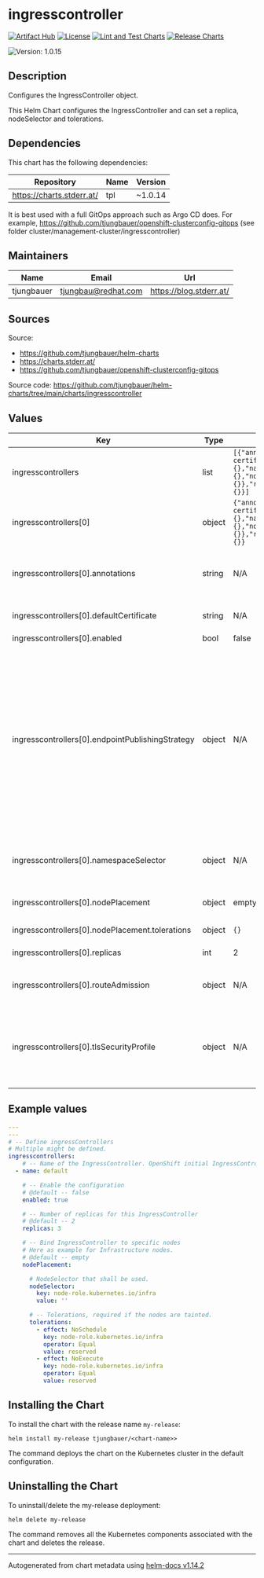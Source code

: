 

# ingresscontroller

  [![Artifact Hub](https://img.shields.io/endpoint?url=https://artifacthub.io/badge/repository/openshift-bootstraps)](https://artifacthub.io/packages/search?repo=openshift-bootstraps)
  [![License](https://img.shields.io/badge/License-Apache_2.0-blue.svg)](https://opensource.org/licenses/Apache-2.0)
  [![Lint and Test Charts](https://github.com/tjungbauer/helm-charts/actions/workflows/lint_and_test_charts.yml/badge.svg)](https://github.com/tjungbauer/helm-charts/actions/workflows/lint_and_test_charts.yml)
  [![Release Charts](https://github.com/tjungbauer/helm-charts/actions/workflows/release.yml/badge.svg)](https://github.com/tjungbauer/helm-charts/actions/workflows/release.yml)

  ![Version: 1.0.15](https://img.shields.io/badge/Version-1.0.15-informational?style=flat-square)

 

  ## Description

  Configures the IngressController object.

This Helm Chart configures the IngressController and can set a replica, nodeSelector and tolerations.

## Dependencies

This chart has the following dependencies:

| Repository | Name | Version |
|------------|------|---------|
| https://charts.stderr.at/ | tpl | ~1.0.14 |

It is best used with a full GitOps approach such as Argo CD does. For example, https://github.com/tjungbauer/openshift-clusterconfig-gitops (see folder cluster/management-cluster/ingresscontroller)

## Maintainers

| Name | Email | Url |
| ---- | ------ | --- |
| tjungbauer | <tjungbau@redhat.com> | <https://blog.stderr.at/> |

## Sources
Source:
* <https://github.com/tjungbauer/helm-charts>
* <https://charts.stderr.at/>
* <https://github.com/tjungbauer/openshift-clusterconfig-gitops>

Source code: https://github.com/tjungbauer/helm-charts/tree/main/charts/ingresscontroller

## Values

| Key | Type | Default | Description |
|-----|------|---------|-------------|
| ingresscontrollers | list | `[{"annotations":"","defaultCertificate":"my-certificate","enabled":false,"endpointPublishingStrategy":{},"name":"default","namespaceSelector":{},"nodePlacement":{"nodeSelector":{},"tolerations":{}},"replicas":3,"routeAdmission":{},"tlsSecurityProfile":{}}]` | Define ingressControllers Multiple might be defined. |
| ingresscontrollers[0] | object | `{"annotations":"","defaultCertificate":"my-certificate","enabled":false,"endpointPublishingStrategy":{},"name":"default","namespaceSelector":{},"nodePlacement":{"nodeSelector":{},"tolerations":{}},"replicas":3,"routeAdmission":{},"tlsSecurityProfile":{}}` | Name of the IngressController. OpenShift initial IngressController is called 'default'. |
| ingresscontrollers[0].annotations | string | N/A | Additional annotations for the IngressController For example to enable HTTP/2 add the following: ingress.operator.openshift.io/default-enable-http2: true |
| ingresscontrollers[0].defaultCertificate | string | N/A | The name of the secret that stores the certificate information for the IngressController |
| ingresscontrollers[0].enabled | bool | false | Enable the configuration |
| ingresscontrollers[0].endpointPublishingStrategy | object | N/A | endpointPublishingStrategy is used to publish the ingress controller endpoints to other networks, enable load balancer integrations, etc. If unset, the default is based on infrastructure.config.openshift.io/cluster .status.platform: AWS: LoadBalancerService (with External scope) Azure: LoadBalancerService (with External scope) GCP: LoadBalancerService (with External scope) IBMCloud: LoadBalancerService (with External scope) AlibabaCloud: LoadBalancerService (with External scope) Libvirt: HostNetwork Any other platform types (including None) default to HostNetwork. endpointPublishingStrategy cannot be updated. |
| ingresscontrollers[0].namespaceSelector | object | N/A | namespaceSelector is used to filter the set of namespaces serviced by the ingress controller. This is useful for implementing shards. If unset, the default is no filtering. |
| ingresscontrollers[0].nodePlacement | object | empty | Bind IngressController to specific nodes Here as example for Infrastructure nodes. |
| ingresscontrollers[0].nodePlacement.tolerations | object | `{}` | Tolerations, required if the nodes are tainted. |
| ingresscontrollers[0].replicas | int | 2 | Number of replicas for this IngressController |
| ingresscontrollers[0].routeAdmission | object | N/A | routeAdmission defines a policy for handling new route claims (for example, to allow or deny claims across namespaces). |
| ingresscontrollers[0].tlsSecurityProfile | object | N/A | tlsSecurityProfile specifies settings for TLS connections for ingresscontrollers. If unset, the default is based on the apiservers.config.openshift.io/cluster resource. Note that when using the Old, Intermediate, and Modern profile types, the effective profile configuration is subject to change between releases. |

## Example values

```yaml
---
---
# -- Define ingressControllers
# Multiple might be defined.
ingresscontrollers:
    # -- Name of the IngressController. OpenShift initial IngressController is called 'default'.
  - name: default

    # -- Enable the configuration
    # @default -- false
    enabled: true

    # -- Number of replicas for this IngressController
    # @default -- 2
    replicas: 3

    # -- Bind IngressController to specific nodes
    # Here as example for Infrastructure nodes.
    # @default -- empty
    nodePlacement:

      # NodeSelector that shall be used.
      nodeSelector:
        key: node-role.kubernetes.io/infra
        value: ''

      # -- Tolerations, required if the nodes are tainted. 
      tolerations:
        - effect: NoSchedule
          key: node-role.kubernetes.io/infra
          operator: Equal
          value: reserved
        - effect: NoExecute
          key: node-role.kubernetes.io/infra
          operator: Equal
          value: reserved
```

## Installing the Chart

To install the chart with the release name `my-release`:

```console
helm install my-release tjungbauer/<chart-name>>
```

The command deploys the chart on the Kubernetes cluster in the default configuration.

## Uninstalling the Chart

To uninstall/delete the my-release deployment:

```console
helm delete my-release
```

The command removes all the Kubernetes components associated with the chart and deletes the release.

----------------------------------------------
Autogenerated from chart metadata using [helm-docs v1.14.2](https://github.com/norwoodj/helm-docs/releases/v1.14.2)
